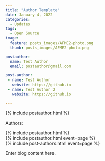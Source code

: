 ```yaml
---
title: "Author Template"
date: January 4, 2022
categories:
  - Updates
tags:
  - Open Source
image:
  feature: posts_images/AFME2-photo.png
  thumb: posts_images/AFME2-photo.png

postauthor:
  name: Test Author
  email: postauthor@gmail.com

post-author:
 - name: Test Author
   website: https://github.io
 - name: Test Author 2
   website: https://github.io

---
```

{% include postauthor.html %}

Authors:
<div>
  {% include postauthor.html %}
</div>


<div>
  {% include postauthor.html event=page %}
</div>



<div>
  {% include post-authors.html event=page %}
</div>

Enter blog content here.
